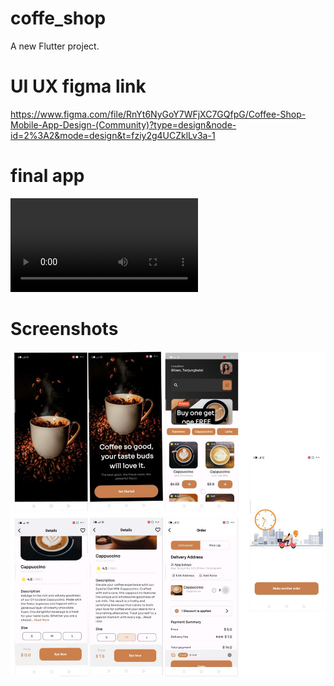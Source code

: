 # coffe_shop

A new Flutter project.

# UI UX figma link

https://www.figma.com/file/RnYt6NyGoY7WFjXC7GQfpG/Coffee-Shop-Mobile-App-Design-(Community)?type=design&node-id=2%3A2&mode=design&t=fziy2g4UCZklLv3a-1


# __final app__

<video src="App.mp4" controls title="Title"></video>


# Screenshots

![Alt text](<App screens.jpeg>)

